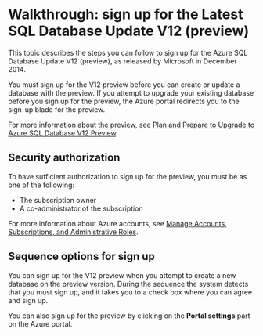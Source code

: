 <properties title="Walkthrough: Sign Up for the Latest SQL Database Update V12 (preview)" pageTitle="Walkthrough: Sign Up for the Latest SQL Database Update V12 (preview)" description="Describes the steps for signing up for the the preview release of Azure SQL Database V12, by using the new Azure portal UI." metaKeywords="Azure, SQL DB, Update, Preview, Plan" services="sql-database" documentationCenter="" authors="GeneMi" manager="jhubbard, jeffreyg" videoId="" scriptId=""/>

<tags ms.service="sql-database" ms.workload="sql-database" ms.tgt_pltfrm="na" ms.devlang="na" ms.topic="article" ms.date="12/11/2014" ms.author="genemi"/>

<!--
Latest update datetime for this topic.
GeneMi  ,  2014-Dec-10 Wednesday 10:40am.

http : // azure.microsoft .com/ documentation/articles/ sql-database-latest-preview-sign-up/
-->

# Walkthrough: sign up for the Latest SQL Database Update V12 (preview)

This topic describes the steps you can follow to sign up for the Azure SQL Database Update V12 (preview), as released by Microsoft in December 2014.

You must sign up for the V12 preview before you can create or update a database with the preview. If you attempt to upgrade your existing database before you sign up for the preview, the Azure portal redirects you to the sign-up blade for the preview.

For more information about the preview, see [Plan and Prepare to Upgrade to Azure SQL Database V12 Preview](http://azure.microsoft.com/documentation/articles/sql-database-preview-plan-prepare-upgrade/).


## Security authorization

To have sufficient authorization to sign up for the preview, you must be as one of the following:

- The subscription owner
- A co-administrator of the subscription

For more information about Azure accounts, see [Manage Accounts, Subscriptions, and Administrative Roles](http://msdn.microsoft.com/library/hh531793.aspx).

## Sequence options for sign up

You can sign up for the V12 preview when you attempt to create a new database on the preview version. During the sequence the system detects that you must sign up, and it takes you to a check box where you can agree and sign up.

You can also sign up for the preview by clicking on the **Portal settings** part on the Azure portal.



<!-- EOF --><!--HONumber=35_2-->

